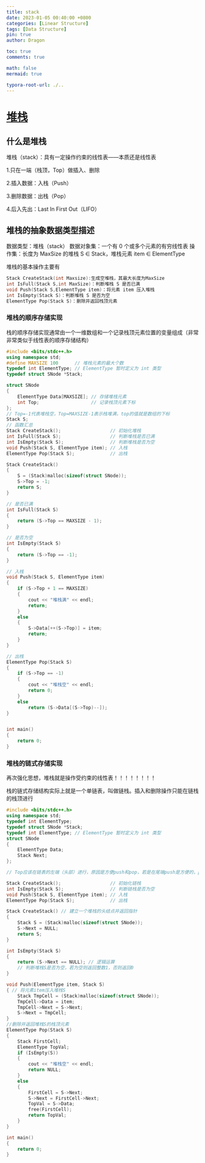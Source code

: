 ```yaml
---
title: stack
date: 2023-01-05 00:40:00 +0800
categories: [Linear Structure]
tags: [Data Structure]
pin: true
author: Dragon

toc: true
comments: true

math: false
mermaid: true

typora-root-url: ./..
---
```

# [堆栈](https://zh.wikipedia.org/wiki/%E5%A0%86%E6%A0%88)

## 什么是堆栈

堆栈（stack）：具有一定操作约束的线性表——本质还是线性表

1.只在一端（栈顶，Top）做插入、删除

2.插入数据：入栈（Push）

3.删除数据：出栈（Pop）

4.后入先出：Last In First Out（LIFO）

## 堆栈的抽象数据类型描述
数据类型：堆栈（stack）
数据对象集：一个有 0 个或多个元素的有穷线性表
操作集：长度为 MaxSize 的堆栈 S ∈ Stack，堆栈元素 item ∈ ElementType

堆栈的基本操作主要有

```c++
Stack CreateStack(int Maxsize):生成空堆栈，其最大长度为MaxSize
int IsFull(Stack S,int MaxSize)：判断堆栈 S 是否已满
void Push(Stack S,ElementType item)：将元素 item 压入堆栈
int IsEmpty(Stack S)：判断堆栈 S 是否为空
ElementType Pop(Stack S)：删除并返回栈顶元素
```

### 堆栈的顺序存储实现
栈的顺序存储实现通常由一个一维数组和一个记录栈顶元素位置的变量组成（非常非常类似于线性表的顺序存储结构）

```c++
#include <bits/stdc++.h>
using namespace std;
#define MAXSIZE 100      // 堆栈元素的最大个数
typedef int ElementType; // ElementType 暂时定义为 int 类型
typedef struct SNode *Stack;

struct SNode
{
    ElementType Data[MAXSIZE]; // 存储堆栈元素
    int Top;                   // 记录栈顶元素下标
};
// Top=-1代表堆栈空，Top=MAXSIZE-1表示栈堆满，top的值就是数组的下标
Stack S;
// 函数汇总
Stack CreateStack();                  // 初始化堆栈
int IsFull(Stack S);                  // 判断堆栈是否已满
int IsEmpty(Stack S);                 // 判断堆栈是否为空
void Push(Stack S, ElementType item); // 入栈
ElementType Pop(Stack S);             // 出栈

Stack CreateStack()
{
    S = (Stack)malloc(sizeof(struct SNode));
    S->Top = -1;
    return S;
}

// 是否已满
int IsFull(Stack S)
{
    return (S->Top == MAXSIZE - 1);
}

// 是否为空
int IsEmpty(Stack S)
{
    return (S->Top == -1);
}

// 入栈
void Push(Stack S, ElementType item)
{
    if (S->Top + 1 == MAXSIZE)
    {
        cout << "堆栈满" << endl;
        return;
    }
    else
    {
        S->Data[++(S->Top)] = item;
        return;
    }
}

// 出栈
ElementType Pop(Stack S)
{
    if (S->Top == -1)
    {
        cout << "堆栈空" << endl;
        return 0;
    }
    else
        return (S->Data[(S->Top)--]);
}


int main()
{
    return 0;
}
```
### 堆栈的链式存储实现
再次强化思想，堆栈就是操作受约束的线性表！！！！！！！！

栈的链式存储结构实际上就是一个单链表，叫做链栈。插入和删除操作只能在链栈的栈顶进行

```c++
#include <bits/stdc++.h>
using namespace std;
typedef int ElementType;
typedef struct SNode *Stack;
typedef int ElementType; // ElementType 暂时定义为 int 类型
struct SNode
{
    ElementType Data;
    Stack Next;
};

// Top应该在链表的左端（头部）进行，原因是方便push和pop，若是在尾端push是方便的，pop不方便，因为是单向链表

Stack CreateStack();                  // 初始化链栈
int IsEmpty(Stack S);                 // 判断链栈是否为空
void Push(Stack S, ElementType item); // 入栈
ElementType Pop(Stack S);             // 出栈

Stack CreateStack() // 建立一个堆栈的头结点并返回指针
{
    Stack S = (Stack)malloc(sizeof(struct SNode));
    S->Next = NULL;
    return S;
}

int IsEmpty(Stack S)
{
    return (S->Next == NULL); // 逻辑运算
    // 判断堆栈S是否为空，若为空则返回整数1，否则返回0
}

void Push(ElementType item, Stack S)
{ // 将元素item压入堆栈S
    Stack TmpCell = (Stack)malloc(sizeof(struct SNode));
    TmpCell->Data = item;
    TmpCell->Next = S->Next;
    S->Next = TmpCell;
}
//删除并返回堆栈S的栈顶元素
ElementType Pop(Stack S)
{
    Stack FirstCell;
    ElementType TopVal;
    if (IsEmpty(S))
    {
        cout << "堆栈空" << endl;
        return NULL;
    }
    else
    {
        FirstCell = S->Next;
        S->Next = FirstCell->Next;
        TopVal = S->Data;
        free(FirstCell);
        return TopVal;
    }
}

int main()
{
    return 0;
}
```